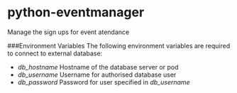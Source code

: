 # python-eventmanager
Manage the sign ups for event atendance

###Environment Variables
The following environment variables are required to connect to external database:
- *db_hostname* Hostname of the database server or pod
- *db_username* Username for authorised database user
- *db_password* Password for user specified in *db_username*